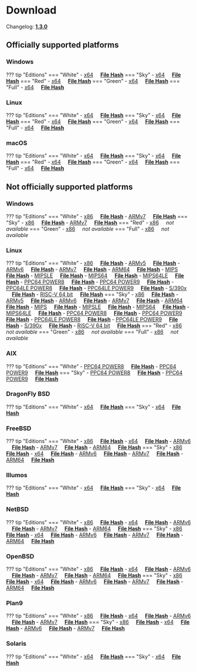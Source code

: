 # Download

Changelog: [**1.3.0**](../Changelog.md#130-_-november-20-2020)

## Officially supported platforms

### Windows

??? tip "Editions"
    === "White"
        - [x64](/dl/1.3.0/white/windows/dixer_amd64.exe) &nbsp;&nbsp;&nbsp; **<a href="/dl/1.3.0/white/windows/dixer_amd64_checksum.txt" target="_blank">File Hash</a>**
    === "Sky"
        - [x64](/dl/1.3.0/sky/windows/dixer_amd64.exe) &nbsp;&nbsp;&nbsp; **<a href="/dl/1.3.0/sky/windows/dixer_amd64_checksum.txt" target="_blank">File Hash</a>**
    === "Red"
        - [x64](/dl/1.3.0/red/windows/dixer_amd64.exe) &nbsp;&nbsp;&nbsp; **<a href="/dl/1.3.0/red/windows/dixer_amd64_checksum.txt" target="_blank">File Hash</a>**
    === "Green"
        - [x64](/dl/1.3.0/green/windows/dixer_amd64.exe) &nbsp;&nbsp;&nbsp; **<a href="/dl/1.3.0/green/windows/dixer_amd64_checksum.txt" target="_blank">File Hash</a>**
    === "Full"
        - [x64](/dl/1.3.0/full/windows/dixer_amd64.exe) &nbsp;&nbsp;&nbsp; **<a href="/dl/1.3.0/full/windows/dixer_amd64_checksum.txt" target="_blank">File Hash</a>**

### Linux

??? tip "Editions"
    === "White"
        - [x64](/dl/1.3.0/white/linux/dixer_amd64) &nbsp;&nbsp;&nbsp; **<a href="/dl/1.3.0/white/linux/dixer_amd64_checksum.txt" target="_blank">File Hash</a>**
    === "Sky"
        - [x64](/dl/1.3.0/sky/linux/dixer_amd64) &nbsp;&nbsp;&nbsp; **<a href="/dl/1.3.0/sky/linux/dixer_amd64_checksum.txt" target="_blank">File Hash</a>**
    === "Red"
        - [x64](/dl/1.3.0/red/linux/dixer_amd64) &nbsp;&nbsp;&nbsp; **<a href="/dl/1.3.0/red/linux/dixer_amd64_checksum.txt" target="_blank">File Hash</a>**
    === "Green"
        - [x64](/dl/1.3.0/green/linux/dixer_amd64) &nbsp;&nbsp;&nbsp; **<a href="/dl/1.3.0/green/linux/dixer_amd64_checksum.txt" target="_blank">File Hash</a>**
    === "Full"
        - [x64](/dl/1.3.0/full/linux/dixer_amd64) &nbsp;&nbsp;&nbsp; **<a href="/dl/1.3.0/full/linux/dixer_amd64_checksum.txt" target="_blank">File Hash</a>**

### macOS

??? tip "Editions"
    === "White"
        - [x64](/dl/1.3.0/white/darwin/dixer_amd64) &nbsp;&nbsp;&nbsp; **<a href="/dl/1.3.0/white/darwin/dixer_amd64_checksum.txt" target="_blank">File Hash</a>**
    === "Sky"
        - [x64](/dl/1.3.0/sky/darwin/dixer_amd64) &nbsp;&nbsp;&nbsp; **<a href="/dl/1.3.0/sky/darwin/dixer_amd64_checksum.txt" target="_blank">File Hash</a>**
    === "Red"
        - [x64](/dl/1.3.0/red/darwin/dixer_amd64) &nbsp;&nbsp;&nbsp; **<a href="/dl/1.3.0/red/darwin/dixer_amd64_checksum.txt" target="_blank">File Hash</a>**
    === "Green"
        - [x64](/dl/1.3.0/green/darwin/dixer_amd64) &nbsp;&nbsp;&nbsp; **<a href="/dl/1.3.0/green/darwin/dixer_amd64_checksum.txt" target="_blank">File Hash</a>**
    === "Full"
        - [x64](/dl/1.3.0/full/darwin/dixer_amd64) &nbsp;&nbsp;&nbsp; **<a href="/dl/1.3.0/full/darwin/dixer_amd64_checksum.txt" target="_blank">File Hash</a>**

## Not officially supported platforms

### Windows

??? tip "Editions"
    === "White"
        - [x86](/dl/1.3.0/white/windows/dixer_386.exe) &nbsp;&nbsp;&nbsp; **<a href="/dl/1.3.0/white/windows/dixer_386_checksum.txt" target="_blank">File Hash</a>**
        - [ARMv7](/dl/1.3.0/white/windows/dixer_armV7.exe) &nbsp;&nbsp;&nbsp; **<a href="/dl/1.3.0/white/windows/dixer_armV7_checksum.txt" target="_blank">File Hash</a>**
    === "Sky"
        - [x86](/dl/1.3.0/sky/windows/dixer_386.exe) &nbsp;&nbsp;&nbsp; **<a href="/dl/1.3.0/sky/windows/dixer_386_checksum.txt" target="_blank">File Hash</a>**
        - [ARMv7](/dl/1.3.0/white/windows/dixer_armV7.exe) &nbsp;&nbsp;&nbsp; **<a href="/dl/1.3.0/sky/windows/dixer_armV7_checksum.txt" target="_blank">File Hash</a>**
    === "Red"
        - [x86](/dl/1.3.0/red/windows/dixer_386.exe) &nbsp;&nbsp;&nbsp; *not available*
    === "Green"
        - [x86](/dl/1.3.0/green/windows/dixer_386.exe) &nbsp;&nbsp;&nbsp; *not available*
    === "Full"
        - [x86](/dl/1.3.0/full/windows/dixer_386.exe) &nbsp;&nbsp;&nbsp; *not available*

### Linux

??? tip "Editions"
    === "White"
        - [x86](/dl/1.3.0/white/linux/dixer_386) &nbsp;&nbsp;&nbsp; **<a href="/dl/1.3.0/white/linux/dixer_386_checksum.txt" target="_blank">File Hash</a>**
        - [ARMv5](/dl/1.3.0/white/linux/dixer_armV5) &nbsp;&nbsp;&nbsp; **<a href="/dl/1.3.0/white/linux/dixer_armV5_checksum.txt" target="_blank">File Hash</a>**
        - [ARMv6](/dl/1.3.0/white/linux/dixer_armV6) &nbsp;&nbsp;&nbsp; **<a href="/dl/1.3.0/white/linux/dixer_armV6_checksum.txt" target="_blank">File Hash</a>**
        - [ARMv7](/dl/1.3.0/white/linux/dixer_armV7) &nbsp;&nbsp;&nbsp; **<a href="/dl/1.3.0/white/linux/dixer_armV7_checksum.txt" target="_blank">File Hash</a>**
        - [ARM64](/dl/1.3.0/white/linux/dixer_arm64) &nbsp;&nbsp;&nbsp; **<a href="/dl/1.3.0/white/linux/dixer_arm64_checksum.txt" target="_blank">File Hash</a>**
        - [MIPS](/dl/1.3.0/white/linux/dixer_mips) &nbsp;&nbsp;&nbsp; **<a href="/dl/1.3.0/white/linux/dixer_mips_checksum.txt" target="_blank">File Hash</a>**
        - [MIPSLE](/dl/1.3.0/white/linux/dixer_mipsle) &nbsp;&nbsp;&nbsp; **<a href="/dl/1.3.0/white/linux/dixer_mipsle_checksum.txt" target="_blank">File Hash</a>**
        - [MIPS64](/dl/1.3.0/white/linux/dixer_mips64) &nbsp;&nbsp;&nbsp; **<a href="/dl/1.3.0/white/linux/dixer_mips64_checksum.txt" target="_blank">File Hash</a>**
        - [MIPS64LE](/dl/1.3.0/white/linux/dixer_mips64le) &nbsp;&nbsp;&nbsp; **<a href="/dl/1.3.0/white/linux/dixer_mips64le_checksum.txt" target="_blank">File Hash</a>**
        - [PPC64 POWER8](/dl/1.3.0/white/linux/dixer_ppc64_power8) &nbsp;&nbsp;&nbsp; **<a href="/dl/1.3.0/white/linux/dixer_ppc64_power8_checksum.txt" target="_blank">File Hash</a>**
        - [PPC64 POWER9](/dl/1.3.0/white/linux/dixer_ppc64_power9) &nbsp;&nbsp;&nbsp; **<a href="/dl/1.3.0/white/linux/dixer_ppc64_power9_checksum.txt" target="_blank">File Hash</a>**
        - [PPC64LE POWER8](/dl/1.3.0/white/linux/dixer_ppc64le_power8) &nbsp;&nbsp;&nbsp; **<a href="/dl/1.3.0/white/linux/dixer_ppc64le_power8_checksum.txt" target="_blank">File Hash</a>**
        - [PPC64LE POWER9](/dl/1.3.0/white/linux/dixer_ppc64le_power9) &nbsp;&nbsp;&nbsp; **<a href="/dl/1.3.0/white/linux/dixer_ppc64le_power9_checksum.txt" target="_blank">File Hash</a>**
        - [S/390x](/dl/1.3.0/white/linux/dixer_s390x) &nbsp;&nbsp;&nbsp; **<a href="/dl/1.3.0/white/linux/dixer_s390x_checksum.txt" target="_blank">File Hash</a>**
        - [RISC-V 64 bit](/dl/1.3.0/white/linux/dixer_riscv64) &nbsp;&nbsp;&nbsp; **<a href="/dl/1.3.0/white/linux/dixer_riscv64_checksum.txt" target="_blank">File Hash</a>**
    === "Sky"
        - [x86](/dl/1.3.0/sky/linux/dixer_386) &nbsp;&nbsp;&nbsp; **<a href="/dl/1.3.0/sky/linux/dixer_386_checksum.txt" target="_blank">File Hash</a>**
        - [ARMv5](/dl/1.3.0/sky/linux/dixer_armV5) &nbsp;&nbsp;&nbsp; **<a href="/dl/1.3.0/sky/linux/dixer_armV5_checksum.txt" target="_blank">File Hash</a>**
        - [ARMv6](/dl/1.3.0/sky/linux/dixer_armV6) &nbsp;&nbsp;&nbsp; **<a href="/dl/1.3.0/sky/linux/dixer_armV6_checksum.txt" target="_blank">File Hash</a>**
        - [ARMv7](/dl/1.3.0/sky/linux/dixer_armV7) &nbsp;&nbsp;&nbsp; **<a href="/dl/1.3.0/sky/linux/dixer_armV7_checksum.txt" target="_blank">File Hash</a>**
        - [ARM64](/dl/1.3.0/sky/linux/dixer_arm64) &nbsp;&nbsp;&nbsp; **<a href="/dl/1.3.0/sky/linux/dixer_arm64_checksum.txt" target="_blank">File Hash</a>**
        - [MIPS](/dl/1.3.0/sky/linux/dixer_mips) &nbsp;&nbsp;&nbsp; **<a href="/dl/1.3.0/sky/linux/dixer_mips_checksum.txt" target="_blank">File Hash</a>**
        - [MIPSLE](/dl/1.3.0/sky/linux/dixer_mipsle) &nbsp;&nbsp;&nbsp; **<a href="/dl/1.3.0/sky/linux/dixer_mipsle_checksum.txt" target="_blank">File Hash</a>**
        - [MIPS64](/dl/1.3.0/sky/linux/dixer_mips64) &nbsp;&nbsp;&nbsp; **<a href="/dl/1.3.0/sky/linux/dixer_mips64_checksum.txt" target="_blank">File Hash</a>**
        - [MIPS64LE](/dl/1.3.0/sky/linux/dixer_mips64le) &nbsp;&nbsp;&nbsp; **<a href="/dl/1.3.0/sky/linux/dixer_mips64le_checksum.txt" target="_blank">File Hash</a>**
        - [PPC64 POWER8](/dl/1.3.0/sky/linux/dixer_ppc64_power8) &nbsp;&nbsp;&nbsp; **<a href="/dl/1.3.0/sky/linux/dixer_ppc64_power8_checksum.txt" target="_blank">File Hash</a>**
        - [PPC64 POWER9](/dl/1.3.0/sky/linux/dixer_ppc64_power9) &nbsp;&nbsp;&nbsp; **<a href="/dl/1.3.0/sky/linux/dixer_ppc64_power9_checksum.txt" target="_blank">File Hash</a>**
        - [PPC64LE POWER8](/dl/1.3.0/sky/linux/dixer_ppc64le_power8) &nbsp;&nbsp;&nbsp; **<a href="/dl/1.3.0/sky/linux/dixer_ppc64le_power8_checksum.txt" target="_blank">File Hash</a>**
        - [PPC64LE POWER9](/dl/1.3.0/sky/linux/dixer_ppc64le_power9) &nbsp;&nbsp;&nbsp; **<a href="/dl/1.3.0/sky/linux/dixer_ppc64le_power9_checksum.txt" target="_blank">File Hash</a>**
        - [S/390x](/dl/1.3.0/sky/linux/dixer_s390x) &nbsp;&nbsp;&nbsp; **<a href="/dl/1.3.0/sky/linux/dixer_s390x_checksum.txt" target="_blank">File Hash</a>**
        - [RISC-V 64 bit](/dl/1.3.0/sky/linux/dixer_riscv64) &nbsp;&nbsp;&nbsp; **<a href="/dl/1.3.0/sky/linux/dixer_riscv64_checksum.txt" target="_blank">File Hash</a>**
    === "Red"
        - [x86](/dl/1.3.0/red/linux/dixer_386) &nbsp;&nbsp;&nbsp; *not available*
    === "Green"
        - [x86](/dl/1.3.0/green/linux/dixer_386) &nbsp;&nbsp;&nbsp; *not available*
    === "Full"
        - [x86](/dl/1.3.0/full/linux/dixer_386) &nbsp;&nbsp;&nbsp; *not available*

### AIX

??? tip "Editions"
    === "White"
        - [PPC64 POWER8](/dl/1.3.0/white/aix/dixer_ppc64_power8) &nbsp;&nbsp;&nbsp; **<a href="/dl/1.3.0/white/aix/dixer_ppc64_power8_checksum.txt" target="_blank">File Hash</a>**
        - [PPC64 POWER9](/dl/1.3.0/white/aix/dixer_ppc64_power9) &nbsp;&nbsp;&nbsp; **<a href="/dl/1.3.0/white/aix/dixer_ppc64_power9_checksum.txt" target="_blank">File Hash</a>**
    === "Sky"
        - [PPC64 POWER8](/dl/1.3.0/sky/aix/dixer_ppc64_power8) &nbsp;&nbsp;&nbsp; **<a href="/dl/1.3.0/sky/aix/dixer_ppc64_power8_checksum.txt" target="_blank">File Hash</a>**
        - [PPC64 POWER9](/dl/1.3.0/sky/aix/dixer_ppc64_power9) &nbsp;&nbsp;&nbsp; **<a href="/dl/1.3.0/sky/aix/dixer_ppc64_power9_checksum.txt" target="_blank">File Hash</a>**

### DragonFly BSD

??? tip "Editions"
    === "White"
        - [x64](/dl/1.3.0/white/dragonfly/dixer_amd64) &nbsp;&nbsp;&nbsp; **<a href="/dl/1.3.0/white/dragonfly/dixer_amd64_checksum.txt" target="_blank">File Hash</a>**
    === "Sky"
        - [x64](/dl/1.3.0/sky/dragonfly/dixer_amd64) &nbsp;&nbsp;&nbsp; **<a href="/dl/1.3.0/sky/dragonfly/dixer_amd64_checksum.txt" target="_blank">File Hash</a>**

### FreeBSD

??? tip "Editions"
    === "White"
        - [x86](/dl/1.3.0/white/freebsd/dixer_386) &nbsp;&nbsp;&nbsp; **<a href="/dl/1.3.0/white/freebsd/dixer_386_checksum.txt" target="_blank">File Hash</a>**
        - [x64](/dl/1.3.0/white/freebsd/dixer_amd64) &nbsp;&nbsp;&nbsp; **<a href="/dl/1.3.0/white/freebsd/dixer_amd64_checksum.txt" target="_blank">File Hash</a>**
        - [ARMv6](/dl/1.3.0/white/freebsd/dixer_armV6) &nbsp;&nbsp;&nbsp; **<a href="/dl/1.3.0/white/freebsd/dixer_armV6_checksum.txt" target="_blank">File Hash</a>**
        - [ARMv7](/dl/1.3.0/white/freebsd/dixer_armV7) &nbsp;&nbsp;&nbsp; **<a href="/dl/1.3.0/white/freebsd/dixer_armV7_checksum.txt" target="_blank">File Hash</a>**
        - [ARM64](/dl/1.3.0/white/freebsd/dixer_arm64) &nbsp;&nbsp;&nbsp; **<a href="/dl/1.3.0/white/freebsd/dixer_arm64_checksum.txt" target="_blank">File Hash</a>**
    === "Sky"
        - [x86](/dl/1.3.0/sky/freebsd/dixer_386) &nbsp;&nbsp;&nbsp; **<a href="/dl/1.3.0/sky/freebsd/dixer_386_checksum.txt" target="_blank">File Hash</a>**
        - [x64](/dl/1.3.0/sky/freebsd/dixer_amd64) &nbsp;&nbsp;&nbsp; **<a href="/dl/1.3.0/sky/freebsd/dixer_amd64_checksum.txt" target="_blank">File Hash</a>**
        - [ARMv6](/dl/1.3.0/sky/freebsd/dixer_armV6) &nbsp;&nbsp;&nbsp; **<a href="/dl/1.3.0/sky/freebsd/dixer_armV6_checksum.txt" target="_blank">File Hash</a>**
        - [ARMv7](/dl/1.3.0/sky/freebsd/dixer_armV7) &nbsp;&nbsp;&nbsp; **<a href="/dl/1.3.0/sky/freebsd/dixer_armV7_checksum.txt" target="_blank">File Hash</a>**
        - [ARM64](/dl/1.3.0/sky/freebsd/dixer_arm64) &nbsp;&nbsp;&nbsp; **<a href="/dl/1.3.0/sky/freebsd/dixer_arm64_checksum.txt" target="_blank">File Hash</a>**

### Illumos

??? tip "Editions"
    === "White"
        - [x64](/dl/1.3.0/white/illumos/dixer_amd64) &nbsp;&nbsp;&nbsp; **<a href="/dl/1.3.0/white/illumos/dixer_amd64_checksum.txt" target="_blank">File Hash</a>**
    === "Sky"
        - [x64](/dl/1.3.0/sky/illumos/dixer_amd64) &nbsp;&nbsp;&nbsp; **<a href="/dl/1.3.0/sky/illumos/dixer_amd64_checksum.txt" target="_blank">File Hash</a>**

### NetBSD

??? tip "Editions"
    === "White"
        - [x86](/dl/1.3.0/white/netbsd/dixer_386) &nbsp;&nbsp;&nbsp; **<a href="/dl/1.3.0/white/netbsd/dixer_386_checksum.txt" target="_blank">File Hash</a>**
        - [x64](/dl/1.3.0/white/netbsd/dixer_amd64) &nbsp;&nbsp;&nbsp; **<a href="/dl/1.3.0/white/netbsd/dixer_amd64_checksum.txt" target="_blank">File Hash</a>**
        - [ARMv6](/dl/1.3.0/white/netbsd/dixer_armV6) &nbsp;&nbsp;&nbsp; **<a href="/dl/1.3.0/white/netbsd/dixer_armV6_checksum.txt" target="_blank">File Hash</a>**
        - [ARMv7](/dl/1.3.0/white/netbsd/dixer_armV7) &nbsp;&nbsp;&nbsp; **<a href="/dl/1.3.0/white/netbsd/dixer_armV7_checksum.txt" target="_blank">File Hash</a>**
        - [ARM64](/dl/1.3.0/white/netbsd/dixer_arm64) &nbsp;&nbsp;&nbsp; **<a href="/dl/1.3.0/white/netbsd/dixer_arm64_checksum.txt" target="_blank">File Hash</a>**
    === "Sky"
        - [x86](/dl/1.3.0/sky/netbsd/dixer_386) &nbsp;&nbsp;&nbsp; **<a href="/dl/1.3.0/sky/netbsd/dixer_386_checksum.txt" target="_blank">File Hash</a>**
        - [x64](/dl/1.3.0/sky/netbsd/dixer_amd64) &nbsp;&nbsp;&nbsp; **<a href="/dl/1.3.0/sky/netbsd/dixer_amd64_checksum.txt" target="_blank">File Hash</a>**
        - [ARMv6](/dl/1.3.0/sky/netbsd/dixer_armV6) &nbsp;&nbsp;&nbsp; **<a href="/dl/1.3.0/sky/netbsd/dixer_armV6_checksum.txt" target="_blank">File Hash</a>**
        - [ARMv7](/dl/1.3.0/sky/netbsd/dixer_armV7) &nbsp;&nbsp;&nbsp; **<a href="/dl/1.3.0/sky/netbsd/dixer_armV7_checksum.txt" target="_blank">File Hash</a>**
        - [ARM64](/dl/1.3.0/sky/netbsd/dixer_arm64) &nbsp;&nbsp;&nbsp; **<a href="/dl/1.3.0/sky/netbsd/dixer_arm64_checksum.txt" target="_blank">File Hash</a>**

### OpenBSD

??? tip "Editions"
    === "White"
        - [x86](/dl/1.3.0/white/openbsd/dixer_386) &nbsp;&nbsp;&nbsp; **<a href="/dl/1.3.0/white/openbsd/dixer_386_checksum.txt" target="_blank">File Hash</a>**
        - [x64](/dl/1.3.0/white/openbsd/dixer_amd64) &nbsp;&nbsp;&nbsp; **<a href="/dl/1.3.0/white/openbsd/dixer_amd64_checksum.txt" target="_blank">File Hash</a>**
        - [ARMv6](/dl/1.3.0/white/openbsd/dixer_armV6) &nbsp;&nbsp;&nbsp; **<a href="/dl/1.3.0/white/openbsd/dixer_armV6_checksum.txt" target="_blank">File Hash</a>**
        - [ARMv7](/dl/1.3.0/white/openbsd/dixer_armV7) &nbsp;&nbsp;&nbsp; **<a href="/dl/1.3.0/white/openbsd/dixer_armV7_checksum.txt" target="_blank">File Hash</a>**
        - [ARM64](/dl/1.3.0/white/openbsd/dixer_arm64) &nbsp;&nbsp;&nbsp; **<a href="/dl/1.3.0/white/openbsd/dixer_arm64_checksum.txt" target="_blank">File Hash</a>**
    === "Sky"
        - [x86](/dl/1.3.0/sky/openbsd/dixer_386) &nbsp;&nbsp;&nbsp; **<a href="/dl/1.3.0/sky/openbsd/dixer_386_checksum.txt" target="_blank">File Hash</a>**
        - [x64](/dl/1.3.0/sky/openbsd/dixer_amd64) &nbsp;&nbsp;&nbsp; **<a href="/dl/1.3.0/sky/openbsd/dixer_amd64_checksum.txt" target="_blank">File Hash</a>**
        - [ARMv6](/dl/1.3.0/sky/openbsd/dixer_armV6) &nbsp;&nbsp;&nbsp; **<a href="/dl/1.3.0/sky/openbsd/dixer_armV6_checksum.txt" target="_blank">File Hash</a>**
        - [ARMv7](/dl/1.3.0/sky/openbsd/dixer_armV7) &nbsp;&nbsp;&nbsp; **<a href="/dl/1.3.0/sky/openbsd/dixer_armV7_checksum.txt" target="_blank">File Hash</a>**
        - [ARM64](/dl/1.3.0/sky/openbsd/dixer_arm64) &nbsp;&nbsp;&nbsp; **<a href="/dl/1.3.0/sky/openbsd/dixer_arm64_checksum.txt" target="_blank">File Hash</a>**

### Plan9

??? tip "Editions"
    === "White"
        - [x86](/dl/1.3.0/white/plan9/dixer_386) &nbsp;&nbsp;&nbsp; **<a href="/dl/1.3.0/white/plan9/dixer_386_checksum.txt" target="_blank">File Hash</a>**
        - [x64](/dl/1.3.0/white/plan9/dixer_amd64) &nbsp;&nbsp;&nbsp; **<a href="/dl/1.3.0/white/plan9/dixer_amd64_checksum.txt" target="_blank">File Hash</a>**
        - [ARMv6](/dl/1.3.0/white/plan9/dixer_armV6) &nbsp;&nbsp;&nbsp; **<a href="/dl/1.3.0/white/plan9/dixer_armV6_checksum.txt" target="_blank">File Hash</a>**
        - [ARMv7](/dl/1.3.0/white/plan9/dixer_armV7) &nbsp;&nbsp;&nbsp; **<a href="/dl/1.3.0/white/plan9/dixer_armV7_checksum.txt" target="_blank">File Hash</a>**
    === "Sky"
        - [x86](/dl/1.3.0/sky/plan9/dixer_386) &nbsp;&nbsp;&nbsp; **<a href="/dl/1.3.0/sky/plan9/dixer_386_checksum.txt" target="_blank">File Hash</a>**
        - [x64](/dl/1.3.0/sky/plan9/dixer_amd64) &nbsp;&nbsp;&nbsp; **<a href="/dl/1.3.0/sky/plan9/dixer_amd64_checksum.txt" target="_blank">File Hash</a>**
        - [ARMv6](/dl/1.3.0/sky/plan9/dixer_armV6) &nbsp;&nbsp;&nbsp; **<a href="/dl/1.3.0/sky/plan9/dixer_armV6_checksum.txt" target="_blank">File Hash</a>**
        - [ARMv7](/dl/1.3.0/sky/plan9/dixer_armV7) &nbsp;&nbsp;&nbsp; **<a href="/dl/1.3.0/sky/plan9/dixer_armV7_checksum.txt" target="_blank">File Hash</a>**

### Solaris

??? tip "Editions"
    === "White"
        - [x64](/dl/1.3.0/white/solaris/dixer_amd64) &nbsp;&nbsp;&nbsp; **<a href="/dl/1.3.0/white/solaris/dixer_amd64_checksum.txt" target="_blank">File Hash</a>**
    === "Sky"
        - [x64](/dl/1.3.0/sky/solaris/dixer_amd64) &nbsp;&nbsp;&nbsp; **<a href="/dl/1.3.0/sky/solaris/dixer_amd64_checksum.txt" target="_blank">File Hash</a>**
